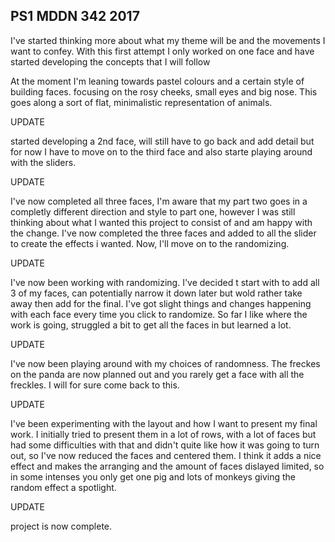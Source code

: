 ## PS1 MDDN 342 2017

I've started thinking more about what my theme will be and the movements I want to confey. With this first attempt I only worked on one face and have started developing the concepts that I will follow

At the moment I'm leaning towards pastel colours and a certain style of building faces. focusing on the rosy cheeks, small eyes and big nose. This goes along a sort of flat, minimalistic representation of animals.

UPDATE

started developing a 2nd face, will still have to go back and add detail but for now I have to move on to the third face and also starte playing around with the sliders.

UPDATE

I've now completed all three faces, I'm aware that my part two goes in a completly different direction and style to part one, however I was still thinking about what I wanted this project to consist of and am happy with the change. I've now completed the three faces and added to all the slider to create the effects i wanted. Now, I'll move on to the randomizing.

UPDATE

I've now been working with randomizing. I've decided t start with to add all 3 of my faces, can potentially narrow it down later but wold rather take away then add for the final. I've got slight things and changes happening with each face every time you click to randomize. So far I like where the work is going, struggled a bit to get all the faces in but learned a lot.

UPDATE

I've now been playing around with my choices of randomness. The freckes on the panda are now planned out and you rarely get a face with all the freckles. I will for sure come back to this. 

UPDATE

I've been experimenting with the layout and how I want to present my final work. I initially tried to present them in a lot of rows, with a lot of faces but had some difficulties with that and didn't quite like how it was going to turn out, so I've now reduced the faces and centered them. I think it adds a nice effect and makes the arranging and the amount of faces dislayed limited, so in some intenses you only get one pig and lots of monkeys giving the random effect a spotlight.

UPDATE

project is now complete.